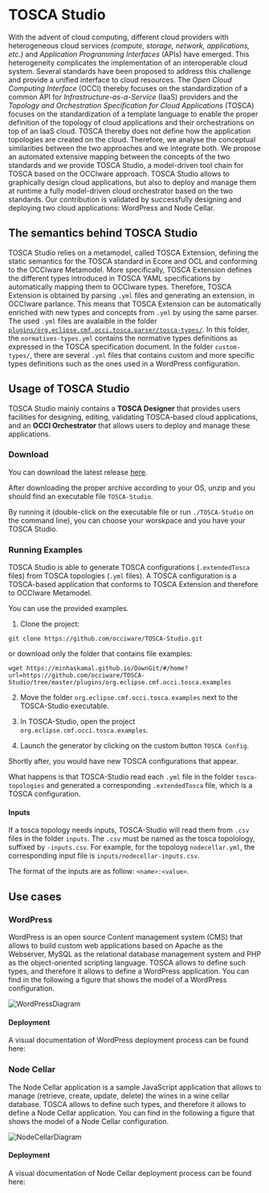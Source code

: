 # TOSCA Studio

With the advent of cloud computing, different cloud providers with heterogeneous cloud services _(compute, storage, network, applications, etc.)_ and _Application Programming Interfaces_ (APIs) have emerged. This heterogeneity complicates the implementation of an interoperable cloud system. 
Several standards have been proposed to address this challenge and provide a unified interface to cloud resources.
The _Open Cloud Computing Interface_ (OCCI) thereby focuses on the standardization of a common API for _Infrastructure-as-a-Service_ (IaaS) providers and the _Topology and Orchestration Specification for Cloud Applications_ (TOSCA) focuses on the standardization of a template language to enable the proper definition of the topology of cloud applications and their orchestrations on top of an IaaS cloud.
TOSCA thereby does not define how the application topologies are created on the cloud. Therefore, we analyse the conceptual similarities between the two approaches and we integrate both. 
We propose an automated extensive mapping between the concepts of the two standards and we provide TOSCA Studio, a model-driven tool chain for TOSCA based on the OCCIware approach. TOSCA Studio allows to graphically design cloud applications, but also to deploy and manage them at runtime a fully model-driven cloud orchestrator based on the two standards. Our contribution is validated by successfully designing and deploying two cloud applications: WordPress and Node Cellar.

## The semantics behind TOSCA Studio

TOSCA Studio relies on a metamodel, called TOSCA Extension, defining the static semantics for the TOSCA standard in Ecore and OCL and conforming to the OCCIware Metamodel. More specifically, TOSCA Extension defines the different types introduced in TOSCA YAML specifications by automatically mapping them to OCCIware types.
Therefore, TOSCA Extension is obtained by parsing `.yml` files and generating an extension, in OCCIware parlance. This means that TOSCA Extension can be automatically enriched with new types and concepts from `.yml` by using the same parser.
The used `.yml` files are avalaible in the folder [`plugins/org.eclipse.cmf.occi.tosca.parser/tosca-types/`](https://github.com/occiware/TOSCA-Studio/tree/master/plugins/org.eclipse.cmf.occi.tosca.parser/tosca-types). 
In this folder, the `normatives-types.yml` contains the normative types definitions as expressed in the TOSCA specification document.
In the folder `custom-types/`, there are several `.yml` files that contains custom and more specific types definitions such as the ones used in a WordPress configuration.

## Usage of TOSCA Studio
TOSCA Studio mainly contains a **TOSCA Designer** that provides users facilities for designing, editing, validating TOSCA-based cloud applications, and an **OCCI Orchestrator** that allows users to deploy and manage these applications.

### Download

You can download the latest release [here](https://github.com/occiware/TOSCA-Studio/releases).

After downloading the proper archive according to your OS, unzip and you should find an executable file `TOSCA-Studio`.

By running it (double-click on the executable file or run `./TOSCA-Studio` on the command line), you can choose your worskpace and you have your TOSCA Studio.

### Running Examples

TOSCA Studio is able to generate TOSCA configurations (`.extendedTosca` files) from TOSCA topologies (`.yml` files). A TOSCA configuration is a TOSCA-based application that conforms to TOSCA Extension and therefore to OCCIware Metamodel.

You can use the provided examples.

1. Clone the project:

```
git clone https://github.com/occiware/TOSCA-Studio.git
```
or download only the folder that contains file examples:

```
wget https://minhaskamal.github.io/DownGit/#/home?url=https://github.com/occiware/TOSCA-Studio/tree/master/plugins/org.eclipse.cmf.occi.tosca.examples
```

2. Move the folder `org.eclipse.cmf.occi.tosca.examples` next to the TOSCA-Studio executable.

3. In TOSCA-Studio, open the project `org.eclipse.cmf.occi.tosca.examples`.

4. Launch the generator by clicking on the custom button `TOSCA Config`.

Shortly after, you would have new TOSCA configurations that appear. 

What happens is that TOSCA-Studio read each `.yml` file in the folder `tosca-topologies` and generated a corresponding `.extendedTosca` file, which is a TOSCA configuration.

#### Inputs

If a tosca topology needs inputs, TOSCA-Studio will read them from `.csv` files in the folder `inputs`.
The `.csv` must be named as the tosca topolology, suffixed by `-inputs.csv`.
For example, for the topoloyg `nodecellar.yml`, the corresponding input file is `inputs/nodecellar-inputs.csv`.

The format of the inputs are as follow: `<name>:<value>`.

## Use cases

### WordPress

WordPress is an open source Content management system (CMS) that allows to build custom web applications based on Apache as the  Webserver, MySQL  as  the  relational database management system and PHP as the object-oriented scripting language. TOSCA allows to define such types, and therefore it allows to define a WordPress application. You can find in the following a figure that shows the model of a WordPress configuration.

![WordPressDiagram](https://github.com/occiware/TOSCA-Studio/blob/master/img/WordPressDiagram.jpg)

#### Deployment

A visual documentation of WordPress deployment process can be found here:

### Node Cellar

The Node Cellar application is a sample JavaScript application that allows to manage (retrieve, create, update, delete) the wines in a wine cellar database. TOSCA allows to define such types, and therefore it allows to define a Node Cellar application. You can find in the following a figure that shows the model of a Node Cellar configuration.

![NodeCellarDiagram](https://github.com/occiware/TOSCA-Studio/blob/master/img/NodeCellarDiagram.jpg)

#### Deployment

A visual documentation of Node Cellar deployment process can be found here:
